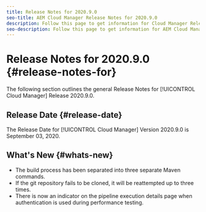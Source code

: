 ```yaml
---
title: Release Notes for 2020.9.0
seo-title: AEM Cloud Manager Release Notes for 2020.9.0
description: Follow this page to get information for Cloud Manager Release 2020.9.0
seo-description: Follow this page to get information for AEM Cloud Manager Release 2020.9.0
---
```

# Release Notes for 2020.9.0 {#release-notes-for}

The following section outlines the general Release Notes for [!UICONTROL Cloud Manager] Release 2020.9.0.

## Release Date {#release-date}

The Release Date for [!UICONTROL Cloud Manager] Version 2020.9.0 is September 03, 2020.

## What's New {#whats-new}

* The build process has been separated into three separate Maven commands.
* If the git repository fails to be cloned, it will be reattempted up to three times.
* There is now an indicator on the pipeline execution details page when authentication is used during performance testing.